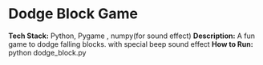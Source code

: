 # Dodge Block Game
**Tech Stack:** Python, Pygame , numpy(for sound effect)
**Description:** A fun game to dodge falling blocks. with special beep sound effect 
**How to Run:** python dodge_block.py
